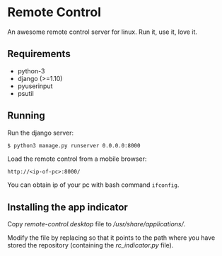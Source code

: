 # Remote Control

An awesome remote control server for linux. Run it, use it, love it.

## Requirements

* python-3
* django (>=1.10)
* pyuserinput
* psutil


## Running

Run the django server:

```bash
$ python3 manage.py runserver 0.0.0.0:8000
```

Load the remote control from a mobile browser:

```
http://<ip-of-pc>:8000/
```

You can obtain ip of your pc with bash command `ifconfig`.

## Installing the app indicator

Copy *remote-control.desktop* file to */usr/share/applications/*.

Modify the file by replacing *<path>* so that it points to the path where you have stored the repository (containing the *rc_indicator.py* file).
